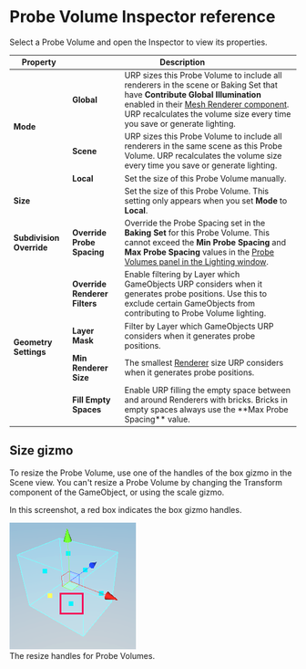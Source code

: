 # Probe Volume Inspector reference

Select a Probe Volume and open the Inspector to view its properties.

<table>
<thead>
    <tr>
    <th><strong>Property</strong></th>
    <th colspan="2"><strong>Description</strong></th>
    </tr>
</thead>
<tbody>
    <tr>
    <tr>
        <td rowspan="4"><strong>Mode</strong></td>
    </tr>
    <tr>
        <td><strong>Global</strong></td>
        <td>URP sizes this Probe Volume to include all renderers in the scene or Baking Set that have <strong>Contribute Global Illumination</strong> enabled in their <a href="https://docs.unity3d.com/Manual/class-MeshRenderer.html">Mesh Renderer component</a>. URP recalculates the volume size every time you save or generate lighting.</td>
    </tr>
    <tr>
        <td><strong>Scene</strong></td>
        <td>URP sizes this Probe Volume to include all renderers in the same scene as this Probe Volume. URP recalculates the volume size every time you save or generate lighting.</td>
    </tr>
    <tr>
        <td><strong>Local</strong></td>
        <td>Set the size of this Probe Volume manually.</td>
    </tr>
    <tr>
        <td colspan="2"><strong>Size</strong></td>
        <td colspan="">Set the size of this Probe Volume. This setting only appears when you set <strong>Mode</strong> to <strong>Local</strong>.</td>
    </tr>
    <tr>
        <td rowspan="2"><strong>Subdivision Override</strong></td>
    </tr>
    <tr>
        <td><strong>Override Probe Spacing</strong></td>
        <td>Override the Probe Spacing set in the <strong>Baking Set</strong> for this Probe Volume. This cannot exceed the <strong>Min Probe Spacing</strong> and <strong>Max Probe Spacing</strong> values in the <a href="probevolumes-lighting-panel-reference.md">Probe Volumes panel in the Lighting window</a>.</td>
    </tr>
    <tr>
        <td rowspan="5"><strong>Geometry Settings</strong></td>
    </tr>
    <tr>
        <td><strong>Override Renderer Filters</strong></td>
        <td>Enable filtering by Layer which GameObjects URP considers when it generates probe positions. Use this to exclude certain GameObjects from contributing to Probe Volume lighting.</td>
    </tr>
    <tr>
        <td><strong>Layer Mask</strong></td>
        <td>Filter by Layer which GameObjects URP considers when it generates probe positions.</td>
    </tr>
    <tr>
        <td><strong>Min Renderer Size</strong></td>
        <td>The smallest <a href="https://docs.unity3d.com/ScriptReference/Renderer.html">Renderer</a> size URP considers when it generates probe positions.</td>
    </tr>
    <tr>
        <td><strong>Fill Empty Spaces</strong></td>
        <td>Enable URP filling the empty space between and around Renderers with bricks. Bricks in empty spaces always use the **Max Probe Spacing** value.</td>
    </tr>
</tbody>
</table>

## Size gizmo
<a name ="size-gizmo"></a>
To resize the Probe Volume, use one of the handles of the box gizmo in the Scene view. You can't resize a Probe Volume by changing the Transform component of the GameObject, or using the scale gizmo.

In this screenshot, a red box indicates the box gizmo handles.

![](Images/probe-volumes/ProbeVolume-Size-gizmo.png)<br/>
The resize handles for Probe Volumes.
